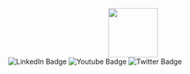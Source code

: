 <div id="header" align="center">
  <img src="https://media0.giphy.com/media/v1.Y2lkPTc5MGI3NjExdWFhN2xodHUxNzFramhvY29xdzBjZjlnZWNmYmI3azgyYXFqeXd1cCZlcD12MV9pbnRlcm5hbF9naWZfYnlfaWQmY3Q9cw/7Z49eulwv4aGY35RaD/giphy.gif" width="100"/>
</div>

<div id="badges">
  <img src="https://img.shields.io/badge/LinkedIn-blue?style=for-the-badge&logo=linkedin&logoColor=white" alt="LinkedIn Badge"/>
  <img src="https://img.shields.io/badge/YouTube-red?style=for-the-badge&logo=youtube&logoColor=white" alt="Youtube Badge"/>
  <img src="https://img.shields.io/badge/Twitter-blue?style=for-the-badge&logo=twitter&logoColor=white" alt="Twitter Badge"/>
</div>
